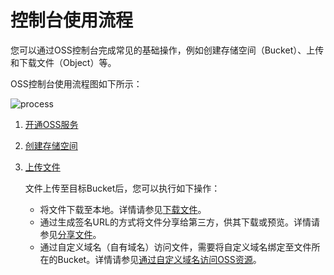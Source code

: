 # 控制台使用流程

您可以通过OSS控制台完成常见的基础操作，例如创建存储空间（Bucket）、上传和下载文件（Object）等。

OSS控制台使用流程图如下所示：

![process](https://static-aliyun-doc.oss-accelerate.aliyuncs.com/assets/img/zh-CN/6079358061/p203719.jpg)

1.  [开通OSS服务](/cn.zh-CN/控制台用户指南/开通OSS服务.md)
2.  [创建存储空间](/cn.zh-CN/快速入门/控制台快速入门/创建存储空间.md)
3.  [上传文件](/cn.zh-CN/快速入门/控制台快速入门/上传文件.md)

    文件上传至目标Bucket后，您可以执行如下操作：

    -   将文件下载至本地。详情请参见[下载文件](/cn.zh-CN/快速入门/控制台快速入门/下载文件.md)。
    -   通过生成签名URL的方式将文件分享给第三方，供其下载或预览。详情请参见[分享文件](/cn.zh-CN/快速入门/控制台快速入门/分享文件.md)。
    -   通过自定义域名（自有域名）访问文件，需要将自定义域名绑定至文件所在的Bucket。详情请参见[通过自定义域名访问OSS资源](/cn.zh-CN/快速入门/控制台快速入门/通过自定义域名访问OSS资源.md)。

